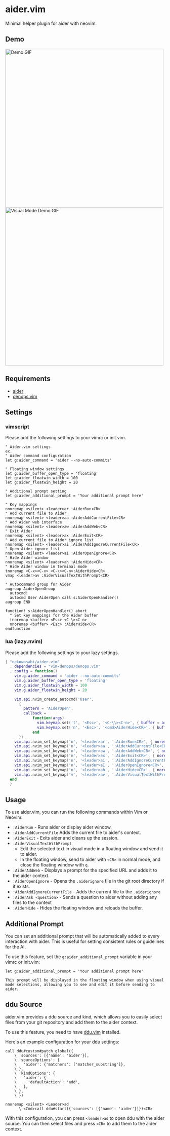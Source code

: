 # aider.vim

Minimal helper plugin for aider with neovim.

## Demo

<img src="./demo/demo.gif" alt="Demo GIF" width="500">

<img src="./demo/demo_visual_mode.gif" alt="Visual Mode Demo GIF" width="500">

## Requirements

- [aider](https://github.com/paul-gauthier/aider)
- [denops.vim](https://github.com/vim-denops/denops.vim)

## Settings

### vimscript

Please add the following settings to your vimrc or init.vim.

```vim
" Aider.vim settings
ex.
" Aider command configuration
let g:aider_command = 'aider --no-auto-commits'

" Floating window settings
let g:aider_buffer_open_type = 'floating'
let g:aider_floatwin_width = 100
let g:aider_floatwin_height = 20

" Additional prompt setting
let g:aider_additional_prompt = 'Your additional prompt here'

" Key mappings
nnoremap <silent> <leader>ar :AiderRun<CR>
" Add current file to Aider
nnoremap <silent> <leader>aa :AiderAddCurrentFile<CR>
" Add Aider web interface
nnoremap <silent> <leader>aw :AiderAddWeb<CR>
" Exit Aider
nnoremap <silent> <leader>ax :AiderExit<CR>
" Add current file to Aider ignore list
nnoremap <silent> <leader>ai :AiderAddIgnoreCurrentFile<CR>
" Open Aider ignore list
nnoremap <silent> <leader>aI :AiderOpenIgnore<CR>
" Hide Aider window
nnoremap <silent> <leader>ah :AiderHide<CR>
" Hide Aider window in terminal mode
tnoremap <C-x><C-x> <C-\><C-n>:AiderHide<CR>
vmap <leader>av :AiderVisualTextWithPrompt<CR>

" Autocommand group for Aider
augroup AiderOpenGroup
  autocmd!
  autocmd User AiderOpen call s:AiderOpenHandler()
augroup END

function! s:AiderOpenHandler() abort
  " Set key mappings for the Aider buffer
  tnoremap <buffer> <Esc> <C-\><C-n>
  nnoremap <buffer> <Esc> :AiderHide<CR>
endfunction
```

### lua (lazy.nvim)

Please add the following settings to your lazy settings.

```lua
{ "nekowasabi/aider.vim"
  , dependencies = "vim-denops/denops.vim"
  , config = function()
    vim.g.aider_command = 'aider --no-auto-commits'
    vim.g.aider_buffer_open_type = 'floating'
    vim.g.aider_floatwin_width = 100
    vim.g.aider_floatwin_height = 20

    vim.api.nvim_create_autocmd('User',
      {
        pattern = 'AiderOpen',
        callback =
            function(args)
              vim.keymap.set('t', '<Esc>', '<C-\\><C-n>', { buffer = args.buf })
              vim.keymap.set('n', '<Esc>', '<cmd>AiderHide<CR>', { buffer = args.buf })
            end
      })
    vim.api.nvim_set_keymap('n', '<leader>ar', ':AiderRun<CR>', { noremap = true, silent = true })
    vim.api.nvim_set_keymap('n', '<leader>aa', ':AiderAddCurrentFile<CR>', { noremap = true, silent = true })
    vim.api.nvim_set_keymap('n', '<leader>aw', ':AiderAddWeb<CR>', { noremap = true, silent = true })
    vim.api.nvim_set_keymap('n', '<leader>ax', ':AiderExit<CR>', { noremap = true, silent = true })
    vim.api.nvim_set_keymap('n', '<leader>ai', ':AiderAddIgnoreCurrentFile<CR>', { noremap = true, silent = true })
    vim.api.nvim_set_keymap('n', '<leader>aI', ':AiderOpenIgnore<CR>', { noremap = true, silent = true })
    vim.api.nvim_set_keymap('n', '<leader>ah', ':AiderHide<CR>', { noremap = true, silent = true })
    vim.api.nvim_set_keymap('v', '<leader>av', ':AiderVisualTextWithPrompt<CR>', { noremap = true, silent = true })
  end
  }
```

## Usage

To use aider.vim, you can run the following commands within Vim or Neovim:

- `:AiderRun` - Runs aider or display aider window.
- `:AiderAddCurrentFile` Adds the current file to aider's context.
- `:AiderExit` - Exits aider and cleans up the session.
- `:AiderVisualTextWithPrompt`
  - Edit the selected text in visual mode in a floating window and send it to
    aider.
  - In the floating window, send to aider with `<CR>` in normal mode, and close
    the floating window with `q`.
- `:AiderAddWeb` - Displays a prompt for the specified URL and adds it to the
  aider context.
- `:AiderOpenIgnore` - Opens the `.aiderignore` file in the git root directory
  if it exists.
- `:AiderAddIgnoreCurrentFile` - Adds the current file to the `.aiderignore`
- `:AiderAsk <question>` - Sends a question to aider without adding any files to
  the context
- `:AiderHide` - Hides the floating window and reloads the buffer.

## Additional Prompt

You can set an additional prompt that will be automatically added to every
interaction with aider. This is useful for setting consistent rules or
guidelines for the AI.

To use this feature, set the `g:aider_additional_prompt` variable in your vimrc
or init.vim:

```vim
let g:aider_additional_prompt = 'Your additional prompt here'

This prompt will be displayed in the floating window when using visual mode selections, allowing you to see and edit it before sending to aider.
```

## ddu Source

aider.vim provides a ddu source and kind, which allows you to easily select
files from your git repository and add them to the aider context.

To use this feature, you need to have
[ddu.vim](https://github.com/Shougo/ddu.vim) installed.

Here's an example configuration for your ddu settings:

```vim
call ddu#custom#patch_global({
    \ 'sources': [{'name': 'aider'}],
    \ 'sourceOptions': {
    \   'aider': {'matchers': ['matcher_substring']},
    \ },
    \ 'kindOptions': {
    \   'aider': {
    \     'defaultAction': 'add',
    \   },
    \ },
    \ })

nnoremap <silent> <Leader>ad
      \ <Cmd>call ddu#start({'sources': [{'name': 'aider'}]})<CR>
```

With this configuration, you can press `<leader>ad` to open ddu with the aider
source. You can then select files and press `<CR>` to add them to the aider
context.
